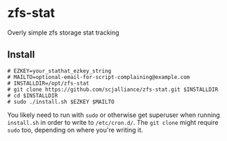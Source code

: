 # zfs-stat
Overly simple zfs storage stat tracking

## Install

```
# EZKEY=your_stathat_ezkey_string
# MAILTO=optional-email-for-script-complaining@example.com
# INSTALLDIR=/opt/zfs-stat
# git clone https://github.com/scjalliance/zfs-stat.git $INSTALLDIR
# cd $INSTALLDIR
# sudo ./install.sh $EZKEY $MAILTO
```

You likely need to run with `sudo` or otherwise get superuser when running `install.sh` in order to write to `/etc/cron.d/`.  The `git clone` might require `sudo` too, depending on where you're writing it.
